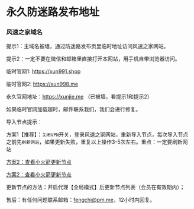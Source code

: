 # 永久防迷路发布地址

### 风速之家域名
提示1：主域名被墙，通过防迷路发布页里临时地址访问风速之家网站。

提示2：一定不要在微信和邮箱里直接打开本网站，用手机自带浏览器访问。

临时官网1: https://xun991.shop

临时官网2: https://xun998.me

永久官网地址：https://xunjie.me （已被墙，看提示1和提示2）

如果临时官网加载超时，邮件联系我们，我们会进行修复。

导入节点提示：

方案1【推荐】：`关闭VPN`开关，登录风速之家网站，重新导入节点，每次导入节点之前先`刷新网站`，如果更新失败，重复以上操作3-5次左右。重点：一定要刷新网站

[方案2：查看小火箭更新节点](https://i.ibb.co/hL1js6J/shadowrocket-1.png)

[方案2：查看小火箭更新节点](https://i.ibb.co/nQFjnRz/shadowrocket.png)


更新节点的方法：开启代理【全局模式】后更新节点列表（会员在有效期内）；

售后：有任何问题联系邮箱：fengchi@pm.me，12小时内回复。
